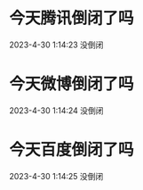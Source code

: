 # 今天腾讯倒闭了吗

2023-4-30 1:14:23 没倒闭

# 今天微博倒闭了吗

2023-4-30 1:14:24 没倒闭

# 今天百度倒闭了吗

2023-4-30 1:14:25 没倒闭

